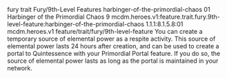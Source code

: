 <ability>
  <metadata>
    <class>fury</class>
    <feature_type>trait</feature_type>
    <file_dpath>Fury/9th-Level Features</file_dpath>
    <item_id>harbinger-of-the-primordial-chaos</item_id>
    <item_index>01</item_index>
    <item_name>Harbinger of the Primordial Chaos</item_name>
    <level>9</level>
    <scc>mcdm.heroes.v1:feature.trait.fury.9th-level-feature:harbinger-of-the-primordial-chaos</scc>
    <scdc>1.1.1:8.1.5.8:01</scdc>
    <source>mcdm.heroes.v1</source>
    <type>feature/trait/fury/9th-level-feature</type>
  </metadata>
  <effects>
    <effect type="mundane">You can create a temporary source of elemental power as a respite activity. This source of elemental power lasts 24 hours after creation, and can be used to create a portal to Quintessence with your Primordial Portal feature. If you do so, the source of elemental power lasts as long as the portal is maintained in your network.</effect>
  </effects>
</ability>

